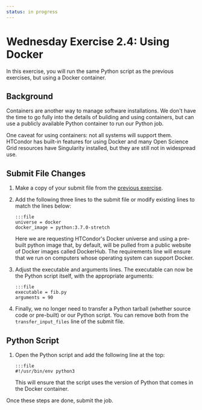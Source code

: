 ```yaml
---
status: in progress
---
```


<style type="text/css"> pre em { font-style: normal; background-color: yellow; } pre strong { font-style: normal; font-weight: bold; color: #008; } </style>

Wednesday Exercise 2.4: Using Docker
====================================

In this exercise, you will run the same Python script as the previous exercises, but using a Docker container.

Background
----------

Containers are another way to manage software installations. We don't have the time to go fully into the details of building and using containers, but can use a publicly available Python container to run our Python job.

One caveat for using containers: not all systems will support them. HTCondor has built-in features for using Docker and many Open Science Grid resources have Singularity installed, but they are still not in widespread use.

Submit File Changes
-------------------

1.  Make a copy of your submit file from the [previous exercise](materials/day3/part2-ex3-python-install.md).
1.  Add the following three lines to the submit file or modify existing lines to match the lines below: 

		:::file
		universe = docker
		docker_image = python:3.7.0-stretch

	Here we are requesting HTCondor's Docker universe and using a pre-built python image that, by default, will be pulled from a public website of Docker images called DockerHub.  The requirements line will ensure that we run on computers whose operating system can support Docker.

1.  Adjust the executable and arguments lines. The executable can now be the Python script itself, with the appropriate arguments: 

		:::file
		executable = fib.py
		arguments = 90

1.  Finally, we no longer need to transfer a Python tarball (whether source code or pre-built) or our Python script. You can remove both from the `transfer_input_files` line of the submit file.

Python Script
-------------

1.  Open the Python script and add the following line at the top: 

		:::file
		#!/usr/bin/env python3

	This will ensure that the script uses the version of Python that comes in the Docker container.

Once these steps are done, submit the job.

